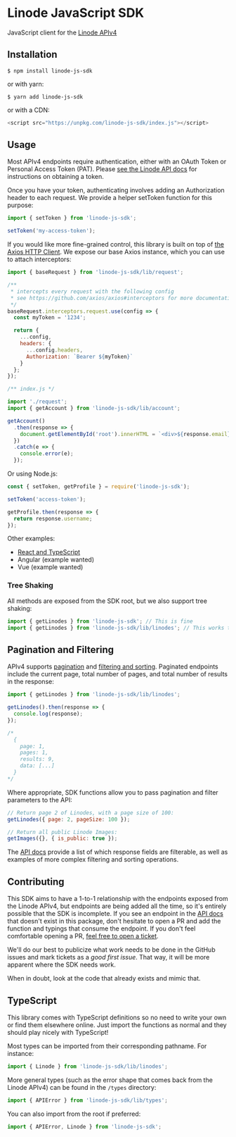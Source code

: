 # Linode JavaScript SDK

JavaScript client for the [Linode APIv4](https://developers.linode.com/api/v4)

## Installation

```
$ npm install linode-js-sdk
```

or with yarn:

```
$ yarn add linode-js-sdk
```

or with a CDN:

```js
<script src="https://unpkg.com/linode-js-sdk/index.js"></script>
```

## Usage

Most APIv4 endpoints require authentication, either with an OAuth Token or Personal Access Token (PAT). Please [see the Linode API docs](https://developers.linode.com/api/v4/#access-and-authentication) for instructions on obtaining a token.

Once you have your token, authenticating involves adding an Authorization header to each request. We provide a helper setToken function for this purpose:

```js
import { setToken } from 'linode-js-sdk';

setToken('my-access-token');
```

If you would like more fine-grained control, this library is built on top of [the Axios HTTP Client](https://github.com/axios/axios). We expose our base Axios instance, which
you can use to attach interceptors:

```js
import { baseRequest } from 'linode-js-sdk/lib/request';

/**
 * intercepts every request with the following config
 * see https://github.com/axios/axios#interceptors for more documentation.
 */
baseRequest.interceptors.request.use(config => {
  const myToken = '1234';

  return {
    ...config,
    headers: {
      ...config.headers,
      Authorization: `Bearer ${myToken}`
    }
  };
});
```

```js
/** index.js */

import './request';
import { getAccount } from 'linode-js-sdk/lib/account';

getAccount()
  .then(response => {
    document.getElementById('root').innerHTML = `<div>${response.email}</div>`;
  })
  .catch(e => {
    console.error(e);
  });
```

Or using Node.js:

```js
const { setToken, getProfile } = require('linode-js-sdk');

setToken('access-token');

getProfile.then(response => {
  return response.username;
});
```

Other examples:

- [React and TypeScript](./REACT.md)
- Angular (example wanted)
- Vue (example wanted)

### Tree Shaking

All methods are exposed from the SDK root, but we also support tree shaking:

```js
import { getLinodes } from 'linode-js-sdk'; // This is fine
import { getLinodes } from 'linode-js-sdk/lib/linodes'; // This works too
```

## Pagination and Filtering

APIv4 supports [pagination](https://developers.linode.com/api/v4/#pagination) and [filtering and sorting](https://developers.linode.com/api/v4/#filtering-and-sorting). Paginated endpoints include the current page, total number
of pages, and total number of results in the response:

```js
import { getLinodes } from 'linode-js-sdk/lib/linodes';

getLinodes().then(response => {
  console.log(response);
});

/*
  {
    page: 1,
    pages: 1,
    results: 9,
    data: [...]
  }
*/
```

Where appropriate, SDK functions allow you to pass
pagination and filter parameters to the API:

```js
// Return page 2 of Linodes, with a page size of 100:
getLinodes({ page: 2, pageSize: 100 });

// Return all public Linode Images:
getImages({}, { is_public: true });
```

The [API docs](https://developers.linode.com/api/v4) provide a list of which response fields are filterable,
as well as examples of more complex filtering and sorting operations.

## Contributing

This SDK aims to have a 1-to-1 relationship with the endpoints exposed from the Linode APIv4, but endpoints are being added all the time, so it's entirely possible that the SDK is incomplete. If you see an endpoint in the [API docs](https://developers.linode.com/api/v4) that doesn't exist in this package, don't hesitate to open a PR and add the function and typings that consume the endpoint. If you don't feel comfortable opening a PR, [feel free to open a ticket](https://github.com/linode/manager/issues/new).

We'll do our best to publicize what work needs to be done in the GitHub issues and mark tickets as a _good first issue_. That way, it will be more apparent where the SDK needs work.

When in doubt, look at the code that already exists and mimic that.

## TypeScript

This library comes with TypeScript definitions so no need to write your own or find them elsewhere online. Just import the functions as normal and they should play nicely with TypeScript!

Most types can be imported from their corresponding pathname. For instance:

```js
import { Linode } from 'linode-js-sdk/lib/linodes';
```

More general types (such as the error shape that comes back from the Linode APIv4) can be found in the `/types` directory:

```js
import { APIError } from 'linode-js-sdk/lib/types';
```

You can also import from the root if preferred:

```js
import { APIError, Linode } from 'linode-js-sdk';
```
